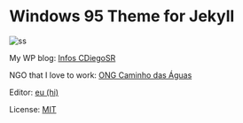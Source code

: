 # Windows 95 Theme for Jekyll

![ss](https://github.com/h01000110/windows-95/raw/gh-pages/screenshot_2.png)

My WP blog: [Infos CDiegoSR](https://cdiegosr.info)

NGO that I love to work: [ONG Caminho das Águas](https://caminhodasaguas.org.br)

Editor: [eu (hi)](https://github.com/cdiegosr)

License: [MIT](https://github.com/h01000110/windows-95/blob/master/LICENSE)
